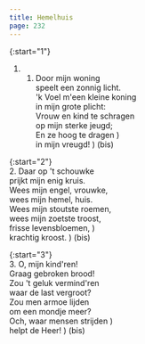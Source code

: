 ```yaml
---
title: Hemelhuis
page: 232
---  
```


{:start="1"}  
1.  1. Door mijn woning  
speelt een zonnig licht.  
'k Voel m'een kleine koning  
in mijn grote plicht:  
Vrouw en kind te schragen  
op mijn sterke jeugd;  
En ze hoog te dragen )  
in mijn vreugd! ) (bis)  

{:start="2"}  
2. Daar op 't schouwke  
prijkt mijn enig kruis.  
Wees mijn engel, vrouwke,  
wees mijn hemel, huis.  
Wees mijn stoutste roemen,  
wees mijn zoetste troost,  
frisse levensbloemen, )  
krachtig kroost. ) (bis)  

{:start="3"}  
3. O, mijn kind'ren!  
Graag gebroken brood!  
Zou 't geluk vermind'ren  
waar de last vergroot?  
Zou men armoe lijden  
om een mondje meer?  
Och, waar mensen strijden )  
helpt de Heer! ) (bis)  